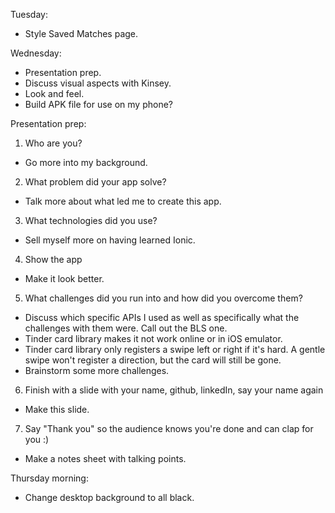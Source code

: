 Tuesday:
  - Style Saved Matches page.

Wednesday:
  - Presentation prep.
  - Discuss visual aspects with Kinsey.
  - Look and feel.
  - Build APK file for use on my phone?

Presentation prep:
1. Who are you?
  - Go more into my background.
2. What problem did your app solve?
  - Talk more about what led me to create this app.
3. What technologies did you use?
  - Sell myself more on having learned Ionic.
4. Show the app
  - Make it look better.
5. What challenges did you run into and how did you overcome them?
  - Discuss which specific APIs I used as well as specifically what the challenges with them were. Call out the BLS one.
  - Tinder card library makes it not work online or in iOS emulator.
  - Tinder card library only registers a swipe left or right if it's hard. A gentle swipe won't register a direction, but the card will still be gone.
  - Brainstorm some more challenges.
6. Finish with a slide with your name, github, linkedIn, say your name again
  - Make this slide.
7. Say "Thank you" so the audience knows you're done and can clap for you :)
  - Make a notes sheet with talking points.

Thursday morning:
  - Change desktop background to all black.
